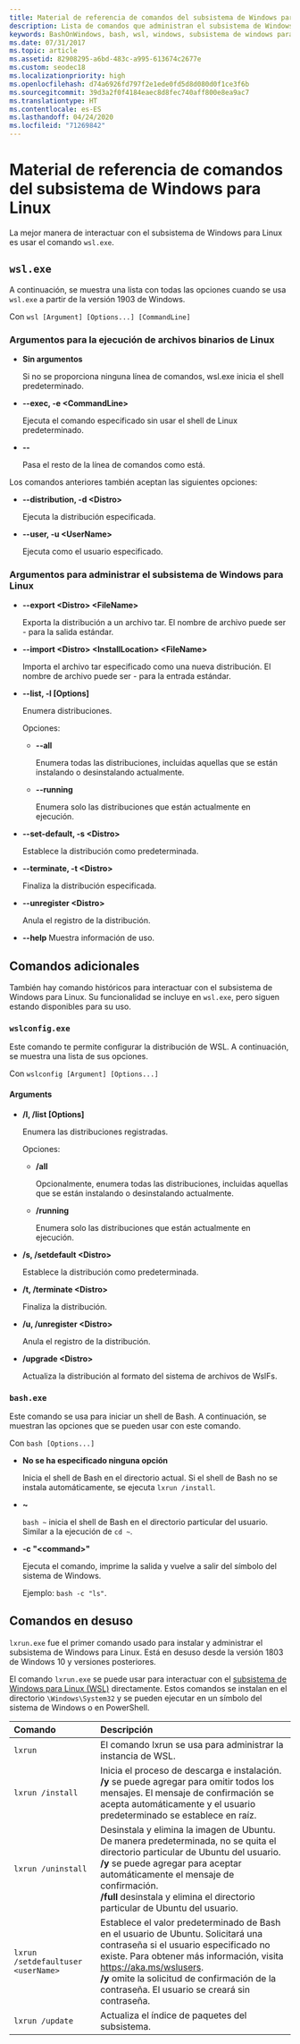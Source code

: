```yaml
---
title: Material de referencia de comandos del subsistema de Windows para Linux
description: Lista de comandos que administran el subsistema de Windows para Linux
keywords: BashOnWindows, bash, wsl, windows, subsistema de windows para linux, subsistemawindows, ubuntu
ms.date: 07/31/2017
ms.topic: article
ms.assetid: 82908295-a6bd-483c-a995-613674c2677e
ms.custom: seodec18
ms.localizationpriority: high
ms.openlocfilehash: d74a6926fd797f2e1ede0fd5d8d080d0f1ce3f6b
ms.sourcegitcommit: 39d3a2f0f4184eaec8d8fec740aff800e8ea9ac7
ms.translationtype: HT
ms.contentlocale: es-ES
ms.lasthandoff: 04/24/2020
ms.locfileid: "71269842"
---
```

# <a name="command-reference-for-windows-subsystem-for-linux"></a>Material de referencia de comandos del subsistema de Windows para Linux

La mejor manera de interactuar con el subsistema de Windows para Linux es usar el comando `wsl.exe`. 


## `wsl.exe`

A continuación, se muestra una lista con todas las opciones cuando se usa `wsl.exe` a partir de la versión 1903 de Windows.

Con `wsl [Argument] [Options...] [CommandLine]`

### <a name="arguments-for-running-linux-binaries"></a>Argumentos para la ejecución de archivos binarios de Linux

* **Sin argumentos**

  Si no se proporciona ninguna línea de comandos, wsl.exe inicia el shell predeterminado.

* **--exec, -e \<CommandLine>**
  
  Ejecuta el comando especificado sin usar el shell de Linux predeterminado.

* **--**
  
  Pasa el resto de la línea de comandos como está.

Los comandos anteriores también aceptan las siguientes opciones:

* **--distribution, -d \<Distro>**

  Ejecuta la distribución especificada.

* **--user, -u \<UserName>**

  Ejecuta como el usuario especificado.

### <a name="arguments-for-managing-windows-subsystem-for-linux"></a>Argumentos para administrar el subsistema de Windows para Linux

* **--export \<Distro> \<FileName>**
  
  Exporta la distribución a un archivo tar. El nombre de archivo puede ser - para la salida estándar.

* **--import \<Distro> \<InstallLocation> \<FileName>**
  
  Importa el archivo tar especificado como una nueva distribución. El nombre de archivo puede ser - para la entrada estándar.

* **--list, -l [Options]**
  
  Enumera distribuciones.

  Opciones:
  * **--all**
      
    Enumera todas las distribuciones, incluidas aquellas que se están instalando o desinstalando actualmente.

  * **--running**
      
    Enumera solo las distribuciones que están actualmente en ejecución.

* **--set-default, -s \<Distro>**
  
  Establece la distribución como predeterminada.

* **--terminate, -t \<Distro>**
  
  Finaliza la distribución especificada.

* **--unregister \<Distro>**
  
  Anula el registro de la distribución.
   
* **--help** Muestra información de uso.

## <a name="additional-commands"></a>Comandos adicionales

También hay comando históricos para interactuar con el subsistema de Windows para Linux. Su funcionalidad se incluye en `wsl.exe`, pero siguen estando disponibles para su uso. 

### `wslconfig.exe`

Este comando te permite configurar la distribución de WSL. A continuación, se muestra una lista de sus opciones.

Con `wslconfig [Argument] [Options...]`

#### <a name="arguments"></a>Arguments
* **/l, /list [Options]**
  
  Enumera las distribuciones registradas.
  
  Opciones:
    * **/all**
    
      Opcionalmente, enumera todas las distribuciones, incluidas aquellas que se están instalando o desinstalando actualmente.

    * **/running**
      
      Enumera solo las distribuciones que están actualmente en ejecución.

* **/s, /setdefault \<Distro>**
  
  Establece la distribución como predeterminada.

* **/t, /terminate \<Distro>**
  
  Finaliza la distribución.

* **/u, /unregister \<Distro>**
  
  Anula el registro de la distribución.
   
* **/upgrade \<Distro>**
  
  Actualiza la distribución al formato del sistema de archivos de WslFs.

### `bash.exe`

Este comando se usa para iniciar un shell de Bash. A continuación, se muestran las opciones que se pueden usar con este comando.

Con `bash [Options...]`

* **No se ha especificado ninguna opción**
  
  Inicia el shell de Bash en el directorio actual. Si el shell de Bash no se instala automáticamente, se ejecuta `lxrun /install`.

* **~**
  
  `bash ~` inicia el shell de Bash en el directorio particular del usuario.  Similar a la ejecución de `cd ~`.

* **-c "\<command>"**
  
  Ejecuta el comando, imprime la salida y vuelve a salir del símbolo del sistema de Windows.
    
  Ejemplo: `bash -c "ls"`.

## <a name="deprecated-commands"></a>Comandos en desuso

`lxrun.exe` fue el primer comando usado para instalar y administrar el subsistema de Windows para Linux. Está en desuso desde la versión 1803 de Windows 10 y versiones posteriores.

El comando `lxrun.exe` se puede usar para interactuar con el [subsistema de Windows para Linux (WSL)](https://msdn.microsoft.com/en-us/commandline/wsl/faq#what-windows-subsystem-for-linux-wsl-) directamente.  Estos comandos se instalan en el directorio `\Windows\System32` y se pueden ejecutar en un símbolo del sistema de Windows o en PowerShell.

| Comando                     | Descripción                     |
|:----------------------------|:---------------------------|
| `lxrun`                     | El comando lxrun se usa para administrar la instancia de WSL. |
| `lxrun /install`            | Inicia el proceso de descarga e instalación. <br/> **/y** se puede agregar para omitir todos los mensajes.  El mensaje de confirmación se acepta automáticamente y el usuario predeterminado se establece en raíz.          |
| `lxrun /uninstall`          | Desinstala y elimina la imagen de Ubuntu.  De manera predeterminada, no se quita el directorio particular de Ubuntu del usuario. <br/> **/y** se puede agregar para aceptar automáticamente el mensaje de confirmación. <br/>**/full** desinstala y elimina el directorio particular de Ubuntu del usuario.         |
| `lxrun /setdefaultuser <userName>`     | Establece el valor predeterminado de Bash en el usuario de Ubuntu. Solicitará una contraseña si el usuario especificado no existe.  Para obtener más información, visita https://aka.ms/wslusers. <br/> **/y** omite la solicitud de confirmación de la contraseña.  El usuario se creará sin contraseña.|
| `lxrun /update`            | Actualiza el índice de paquetes del subsistema.          |
